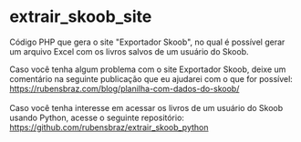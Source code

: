 # extrair_skoob_site
Código PHP que gera o site "Exportador Skoob", no qual é possível gerar um arquivo Excel com os livros salvos de um usuário do Skoob.

Caso você tenha algum problema com o site Exportador Skoob, deixe um comentário na seguinte publicação que eu ajudarei com o que for possível: https://rubensbraz.com/blog/planilha-com-dados-do-skoob/
\
\
Caso você tenha interesse em acessar os livros de um usuário do Skoob usando Python, acesse o seguinte repositório: https://github.com/rubensbraz/extrair_skoob_python
